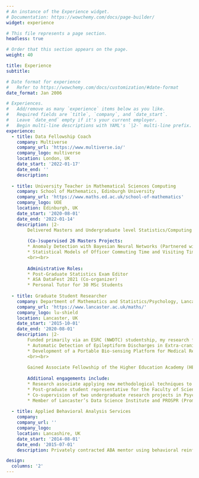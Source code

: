 ```yaml
---
# An instance of the Experience widget.
# Documentation: https://wowchemy.com/docs/page-builder/
widget: experience

# This file represents a page section.
headless: true

# Order that this section appears on the page.
weight: 40

title: Experience
subtitle:

# Date format for experience
#   Refer to https://wowchemy.com/docs/customization/#date-format
date_format: Jan 2006

# Experiences.
#   Add/remove as many `experience` items below as you like.
#   Required fields are `title`, `company`, and `date_start`.
#   Leave `date_end` empty if it's your current employer.
#   Begin multi-line descriptions with YAML's `|2-` multi-line prefix.
experience:
  - title: Data Fellowship Coach
    company: Multiverse
    company_url: 'https://www.multiverse.io/'
    company_logo: multiverse
    location: London, UK
    date_start: '2022-01-17'
    date_end: ''
    description:
        
  - title: University Teacher in Mathematical Sciences Computing
    company: School of Mathematics, Edinburgh University
    company_url: 'https://www.maths.ed.ac.uk/school-of-mathematics'
    company_logo: UOE
    location: Edinburgh, UK
    date_start: '2020-08-01'
    date_end: '2022-01-14'
    description: |2-
        Delivered Masters and Undergraduate level Statistics/Computing courses in Course Organizer, Lecturer, or Tutor/Teaching Team roles (see <a href="#courses">Courses</a> for details).
        
        (Co-)supervised 26 Masters Projects:
        * Anomaly Detection with Bayesian Neural Networks (Partnered with Lloyds banking)
        * Statistical Models of Officer Commuting Time and Visiting Time (Partnered with Capita)
        <br><br>
        
        Administrative Roles:
        * Post-Graduate Statistics Exam Editor
        * ASA DataFest 2021 (Co-organizer) 
        * Personal Tutor for 30 MSc Students
  
  - title: Graduate Student Researcher
    company: Department of Mathematics and Statistics/Psychology, Lancaster University
    company_url: 'https://www.lancaster.ac.uk/maths/'
    company_logo: lu-shield
    location: Lancaster, UK
    date_start: '2015-10-01'
    date_end: '2020-08-01'
    description: |2-
        Funded primarily via an ESRC (NWDTC) studentship, my research focused on developing hardware, software, and advanced quantitative methods for portable neurological monitoring of patients with epilepsy. The two main research projects were (see <a href="#projects">Projects</a> for details):
        * Automatic Detection of Epileptiform Discharges in Extra-cranial Electroencephalography
        * Development of a Portable Bio-sensing Platform for Medical Research
        <br><br>
        
        Gained Associate Fellowship of the Higher Education Academy (HEA) whilst hired as a Teaching Associate for Masters and Undergraduate Psychology courses (see <a href="#courses">Courses</a> for details).
        
        Additional engagements include:
        * Research associate applying new methodological techniques to environmental data.
        * Post-graduate student representative for the Faculty of Science and Technology Research Ethics Committee.
        * Co-supervision of two undergraduate research projects in Psychology and Computing and Communications.
        * Member of Lancaster’s Data Science Institute and PROSPR (Promoting Open Science Practices).
        
  - title: Applied Behavioral Analysis Services
    company:
    company_url: ''
    company_logo:
    location: Lancashire, UK
    date_start: '2014-08-01'
    date_end: '2015-07-01'
    description: Privately contracted ABA mentor using behavioral reinforcement to support a teenager with Autism.

design:
  columns: '2'
---
```

